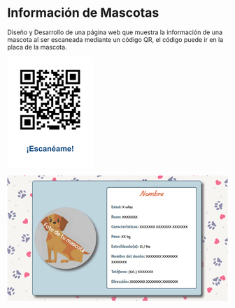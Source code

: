 # Información de Mascotas

Diseño y Desarrollo de una página web que muestra la información de una mascota al ser escaneada mediante un código QR, el código puede ir en la placa de la mascota.

![Código QR con Información Mascota](https://github.com/MarlenAndrade/Mascotas_QR/blob/main/Sobre-mi-mascota.png)

![Pagina Web con Información Mascota](https://github.com/MarlenAndrade/Mascotas_QR/blob/main/info-mascotas.png)
